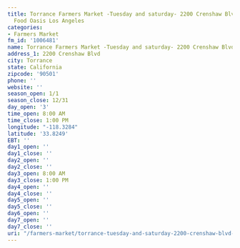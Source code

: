 ```yaml
---
title: Torrance Farmers Market -Tuesday and saturday- 2200 Crenshaw Blvd Torrance,Ca.90501,
  Food Oasis Los Angeles
categories:
- Farmers Market
fm_id: '1006481'
name: Torrance Farmers Market -Tuesday and saturday- 2200 Crenshaw Blvd Torrance,Ca.90501
address_1: 2200 Crenshaw Blvd
city: Torrance
state: California
zipcode: '90501'
phone: ''
website: ''
season_open: 1/1
season_close: 12/31
day_open: '3'
time_open: 8:00 AM
time_close: 1:00 PM
longitude: "-118.3284"
latitude: '33.8249'
EBT: ''
day1_open: ''
day1_close: ''
day2_open: ''
day2_close: ''
day3_open: 8:00 AM
day3_close: 1:00 PM
day4_open: ''
day4_close: ''
day5_open: ''
day5_close: ''
day6_open: ''
day7_open: ''
day7_close: ''
uri: "/farmers-market/torrance-tuesday-and-saturday-2200-crenshaw-blvd-torrance-ca-90501/"
---
```


